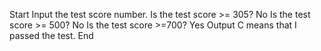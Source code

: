 Start
Input the test score number.
Is the test score >= 305?
No
Is the test score >= 500?
No
Is the test score >=700?
Yes
Output C means that I passed the test.
End
